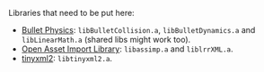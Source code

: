 Libraries that need to be put here:
* [Bullet Physics](https://github.com/bulletphysics/bullet3): ```libBulletCollision.a```, ```libBulletDynamics.a``` and ```libLinearMath.a``` (shared libs might work too).
* [Open Asset Import Library](https://github.com/assimp/assimp): ```libassimp.a``` and ```liblrrXML.a```.
* [tinyxml2](https://github.com/leethomason/tinyxml2): ```libtinyxml2.a```.